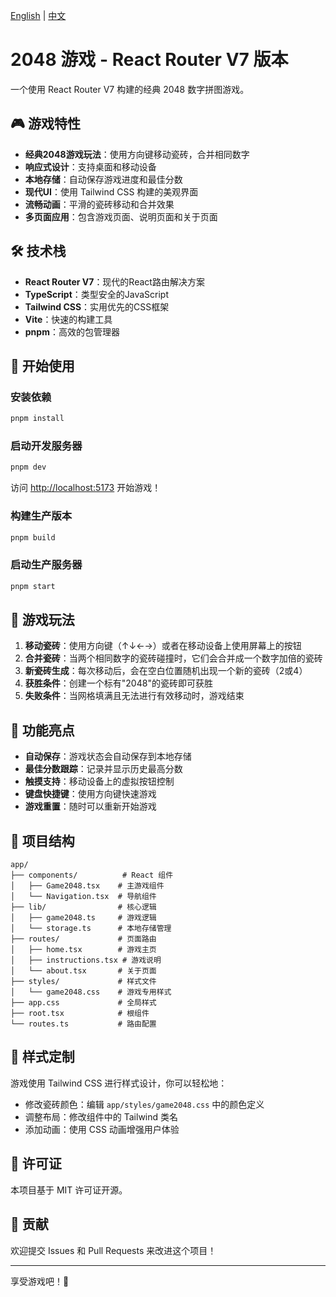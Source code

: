 [English](README_EN.md) | [中文](README.md)

# 2048 游戏 - React Router V7 版本

一个使用 React Router V7 构建的经典 2048 数字拼图游戏。

## 🎮 游戏特性

- **经典2048游戏玩法**：使用方向键移动瓷砖，合并相同数字
- **响应式设计**：支持桌面和移动设备
- **本地存储**：自动保存游戏进度和最佳分数
- **现代UI**：使用 Tailwind CSS 构建的美观界面
- **流畅动画**：平滑的瓷砖移动和合并效果
- **多页面应用**：包含游戏页面、说明页面和关于页面

## 🛠️ 技术栈

- **React Router V7**：现代的React路由解决方案
- **TypeScript**：类型安全的JavaScript
- **Tailwind CSS**：实用优先的CSS框架
- **Vite**：快速的构建工具
- **pnpm**：高效的包管理器

## 🚀 开始使用

### 安装依赖

```bash
pnpm install
```

### 启动开发服务器

```bash
pnpm dev
```

访问 [http://localhost:5173](http://localhost:5173) 开始游戏！

### 构建生产版本

```bash
pnpm build
```

### 启动生产服务器

```bash
pnpm start
```

## 🎯 游戏玩法

1. **移动瓷砖**：使用方向键（↑↓←→）或者在移动设备上使用屏幕上的按钮
2. **合并瓷砖**：当两个相同数字的瓷砖碰撞时，它们会合并成一个数字加倍的瓷砖
3. **新瓷砖生成**：每次移动后，会在空白位置随机出现一个新的瓷砖（2或4）
4. **获胜条件**：创建一个标有"2048"的瓷砖即可获胜
5. **失败条件**：当网格填满且无法进行有效移动时，游戏结束

## 📱 功能亮点

- **自动保存**：游戏状态会自动保存到本地存储
- **最佳分数跟踪**：记录并显示历史最高分数
- **触摸支持**：移动设备上的虚拟按钮控制
- **键盘快捷键**：使用方向键快速游戏
- **游戏重置**：随时可以重新开始游戏

## 🔧 项目结构

```
app/
├── components/          # React 组件
│   ├── Game2048.tsx    # 主游戏组件
│   └── Navigation.tsx  # 导航组件
├── lib/                # 核心逻辑
│   ├── game2048.ts     # 游戏逻辑
│   └── storage.ts      # 本地存储管理
├── routes/             # 页面路由
│   ├── home.tsx        # 游戏主页
│   ├── instructions.tsx # 游戏说明
│   └── about.tsx       # 关于页面
├── styles/             # 样式文件
│   └── game2048.css    # 游戏专用样式
├── app.css             # 全局样式
├── root.tsx            # 根组件
└── routes.ts           # 路由配置
```

## 🎨 样式定制

游戏使用 Tailwind CSS 进行样式设计，你可以轻松地：

- 修改瓷砖颜色：编辑 `app/styles/game2048.css` 中的颜色定义
- 调整布局：修改组件中的 Tailwind 类名
- 添加动画：使用 CSS 动画增强用户体验

## 📄 许可证

本项目基于 MIT 许可证开源。

## 🤝 贡献

欢迎提交 Issues 和 Pull Requests 来改进这个项目！

---

享受游戏吧！🎉
